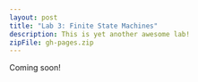 ```yaml
---
layout: post
title: "Lab 3: Finite State Machines"
description: This is yet another awesome lab!
zipFile: gh-pages.zip
---
```


Coming soon!

